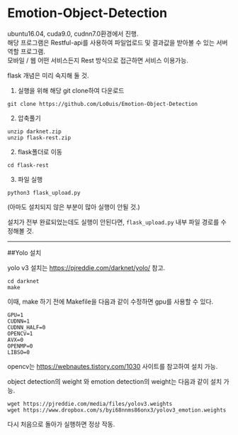 # Emotion-Object-Detection


ubuntu16.04, cuda9.0, cudnn7.0환경에서 진행.\
해당 프로그램은 Restful-api를 사용하여 파일업로드 및 결과값을 받아볼 수 있는 서버 역할 프로그램.\
모바일 / 웹 어떤 서비스든지 Rest 방식으로 접근하면 서비스 이용가능.

flask 개념은 미리 숙지해 둘 것.

1. 실행을 위해 해당 git clone하여 다운로드
```
git clone https://github.com/Lo0uis/Emotion-Object-Detection
```

2. 압축풀기
```
unzip darknet.zip
unzip flask-rest.zip
```

2. flask폴더로 이동
```
cd flask-rest
```

3. 파일 실행 
```
python3 flask_upload.py
```

(아마도 설치되지 않은 부분이 많아 실행이 안될 것.)

설치가 전부 완료되었는데도 실행이 안된다면, ```flask_upload.py``` 내부 파일 경로를 수정해볼 것.

****
##Yolo 설치

yolo v3 설치는 https://pjreddie.com/darknet/yolo/ 참고.

```
cd darknet
make
```

이때, make 하기 전에 Makefile을 다음과 같이 수정하면 gpu를 사용할 수 있다.

```
GPU=1
CUDNN=1
CUDNN_HALF=0
OPENCV=1
AVX=0
OPENMP=0
LIBSO=0
```

opencv는 https://webnautes.tistory.com/1030 사이트를 참고하여 설치 가능.

object detection의 weight 와 emotion detection의 weight는 다음과 같이 설치 가능.
```
wget https://pjreddie.com/media/files/yolov3.weights
wget https://www.dropbox.com/s/byi68nnms86onx3/yolov3_emotion.weights
```

다시 처음으로 돌아가 실행하면 정상 작동.
